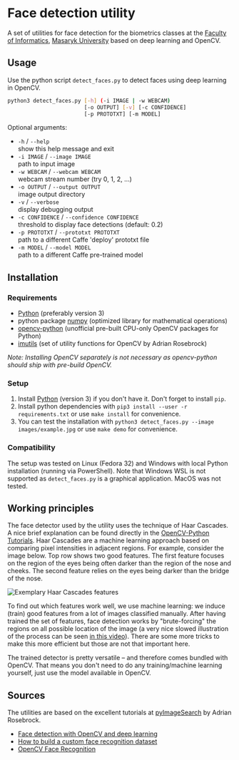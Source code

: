 # Face detection utility

A set of utilities for face detection for the biometrics classes at the [Faculty of Informatics](https://www.fi.muni.cz/), [Masaryk University](https://muni.cz) based on deep learning and OpenCV.

## Usage

Use the python script `detect_faces.py` to detect faces using deep learning in OpenCV.

```bash
python3 detect_faces.py [-h] (-i IMAGE | -w WEBCAM)
                        [-o OUTPUT] [-v] [-c CONFIDENCE]
                        [-p PROTOTXT] [-m MODEL]
```

Optional arguments:

* `-h` / `--help`  
  show this help message and exit
* `-i IMAGE` / `--image IMAGE`  
  path to input image
* `-w WEBCAM` / `--webcam WEBCAM`  
  webcam stream number (try 0, 1, 2, ...)
* `-o OUTPUT` / `--output OUTPUT`  
  image output directory
* `-v` / `--verbose`  
  display debugging output
* `-c CONFIDENCE` / `--confidence CONFIDENCE`  
  threshold to display face detections (default: 0.2)
* `-p PROTOTXT` / `--prototxt PROTOTXT`  
  path to a different Caffe 'deploy' prototxt file
* `-m MODEL` / `--model MODEL`  
  path to a different Caffe pre-trained model

## Installation

### Requirements

* [Python](https://www.python.org/) (preferably version 3)
* python package [numpy](https://numpy.org/) (optimized library for mathematical operations)
* [opencv-python](https://pypi.org/project/opencv-python/) (unofficial pre-built CPU-only OpenCV packages for Python)
* [imutils](https://pypi.org/project/imutils/) (set of utility functions for OpenCV by Adrian Rosebrock)

_Note: Installing OpenCV separately is not necessary as opencv-python should ship with pre-build OpenCV._

### Setup

1. Install [Python](https://www.python.org/) (version 3) if you don't have it. Don't forget to install `pip`.
2. Install python dependencies with `pip3 install --user -r requirements.txt` or use `make install` for convenience.
3. You can test the installation with `python3 detect_faces.py --image images/example.jpg` or use `make demo` for convenience.

### Compatibility

The setup was tested on Linux (Fedora 32) and Windows with local Python installation (running via PowerShell). Note that Windows WSL is not supported as `detect_faces.py` is a graphical application. MacOS was not tested.

## Working principles

The face detector used by the utility uses the technique of Haar Cascades. A nice brief explanation can be found directly in the [OpenCV-Python Tutorials](https://opencv-python-tutroals.readthedocs.io/en/latest/py_tutorials/py_objdetect/py_face_detection/py_face_detection.html). Haar Cascades are a machine learning approach based on comparing pixel intensities in adjacent regions. For example, consider the image below. Top row shows two good features. The first feature focuses on the region of the eyes being often darker than the region of the nose and cheeks. The second feature relies on the eyes being darker than the bridge of the nose.

![Exemplary Haar Cascades features](https://opencv-python-tutroals.readthedocs.io/en/latest/_images/haar.png)

To find out which features work well, we use machine learning: we induce (train) good features from a lot of images classified manually. After having trained the set of features, face detection works by "brute-forcing" the regions on all possible location of the image (a very nice slowed illustration of the process can be seen [in this video](https://vimeo.com/12774628)). There are some more tricks to make this more efficient but those are not that important here.

The trained detector is pretty versatile – and therefore comes bundled with OpenCV. That means you don't need to do any training/machine learning yourself, just use the model available in OpenCV.

## Sources

The utilities are based on the excellent tutorials at [pyImageSearch](https://www.pyimagesearch.com/) by Adrian Rosebrock.

* [Face detection with OpenCV and deep learning](https://www.pyimagesearch.com/2018/02/26/face-detection-with-opencv-and-deep-learning/)
* [How to build a custom face recognition dataset](https://www.pyimagesearch.com/2018/06/11/how-to-build-a-custom-face-recognition-dataset/)
* [OpenCV Face Recognition](https://www.pyimagesearch.com/2018/09/24/opencv-face-recognition/)
